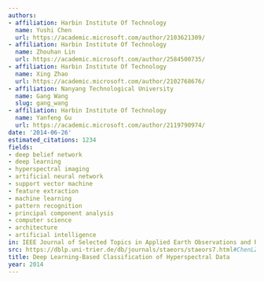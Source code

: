 ```yaml
---
authors:
- affiliation: Harbin Institute Of Technology
  name: Yushi Chen
  url: https://academic.microsoft.com/author/2103621309/
- affiliation: Harbin Institute Of Technology
  name: Zhouhan Lin
  url: https://academic.microsoft.com/author/2584500735/
- affiliation: Harbin Institute Of Technology
  name: Xing Zhao
  url: https://academic.microsoft.com/author/2102768676/
- affiliation: Nanyang Technological University
  name: Gang Wang
  slug: gang_wang
- affiliation: Harbin Institute Of Technology
  name: Yanfeng Gu
  url: https://academic.microsoft.com/author/2119790974/
date: '2014-06-26'
estimated_citations: 1234
fields:
- deep belief network
- deep learning
- hyperspectral imaging
- artificial neural network
- support vector machine
- feature extraction
- machine learning
- pattern recognition
- principal component analysis
- computer science
- architecture
- artificial intelligence
in: IEEE Journal of Selected Topics in Applied Earth Observations and Remote Sensing
src: https://dblp.uni-trier.de/db/journals/staeors/staeors7.html#ChenLZ0G14
title: Deep Learning-Based Classification of Hyperspectral Data
year: 2014
---
```

